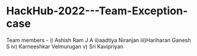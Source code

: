 # HackHub-2022---Team-Exception-case
Team members - i) Ashish Ram J A
               ii)aadtiya Niranjan
               iii)Hariharan Ganesh S
               iv) Karneeshkar Velmurugan
               v) Sri Kavipriyan
